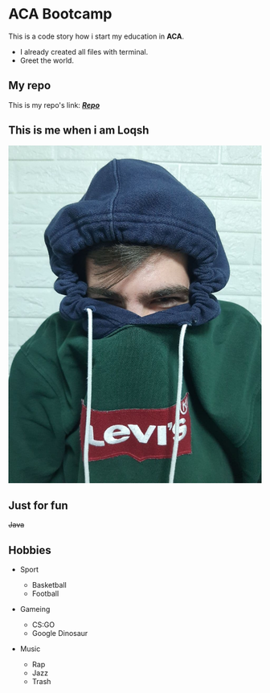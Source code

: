 # ACA Bootcamp

This is a code story how i start my education in **ACA**.
- I already created all files with terminal.
- Greet the world.
## My repo 

This is my repo's link: ***[Repo](https://github.com/mher-s/bootcamp-repo "I am Mher's Repo")***

## This is me when i am **Loqsh**

![Its me](img/me.jpg "Its Me")

## Just for fun

~~Java~~

## Hobbies

* Sport
    * Basketball
    * Football
    
* Gameing
    * CS:GO
    * Google Dinosaur

* Music
    * Rap
    * Jazz
    * Trash
